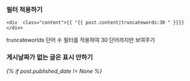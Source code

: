 ### 필터 적용하기

    <div  class="content">{{ "{{ post.content|truncatewords:30 " }}}}</div>

truncateworlds 단어 수 필터를 적용하여 30 단어까지만 보여주기

### 게시날짜가 없는 글은 표시 안하기
*{% if post.published_date != None %}*
<!--stackedit_data:
eyJoaXN0b3J5IjpbMTg2NTg4OTQwMl19
-->